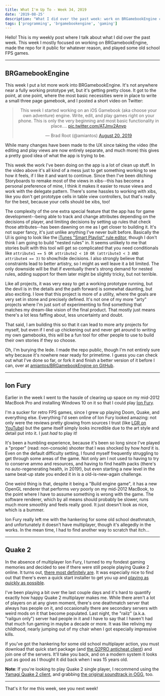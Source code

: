 ```yaml
---
title: What I'm Up To - Week 34, 2019
date: '2019-08-25'
description: "What I did over the past week: work on BRGamebookEngine continues, and I play some retro FPS games while reliving my childhood"
tags: ['programming', 'brgamebookengine', 'gaming']
---
```


Hello! This is my weekly post where I talk about what I did over the past week. This week I mostly focused on working on BRGamebookEngine, made the repo for it public for whatever reason, and played some old school FPS games.

---

## BRGamebookEngine

This week I put a lot more work into BRGamebookEngine. It's not anywhere near a fully working prototype yet, but it's getting pretty close. It got to the point, at one point, where the most basic necessities were in place to write a small three page gamebook, and I posted a short video on Twitter:

<center><blockquote class="twitter-tweet" data-lang="en"><p lang="en" dir="ltr">This week I started working on an iOS Gamebook (aka choose your own adventure) engine. Write, edit, and play games right on your phone. This is only the very beginning and most basic functionality in place.... <a href="https://t.co/ATJmv2Anyp">pic.twitter.com/ATJmv2Anyp</a></p>&mdash; Brad Root (@amiantos) <a href="https://twitter.com/amiantos/status/1163633993956220929?ref_src=twsrc%5Etfw">August 20, 2019</a></blockquote></center>

While many changes have been made to the UX since taking the video (the editing and play views are now entirely separate, and much more) this gives a pretty good idea of what the app is trying to be.

This week the work I've been doing on the app is a lot of clean up stuff. In the video above it's all kind of a mess just to get something working to see how it feels, if I like it and want to continue. Since then I've been ditching Storyboards to remake most of the views in xibs--this has become a personal preference of mine, I think it makes it easier to reuse views and work with the delegate pattern. There's some hassles to working with xibs, like you don't get prototype cells in table view controllers, but that's really for the best, because your cells should be xibs, too!

The complexity of the one extra special feature that the app has for game development--being able to track and change attributes depending on the decisions of player, and limiting decisions by setting up rules that check those attributes--has been dawning on me as I get closer to building it. It's not super fancy, it's just unlike anything I've never built before. Basically the UI is going to look like the [iTunes "Smart Playlist" rule editor](https://support.apple.com/guide/itunes/use-smart-playlists-itns3001/mac), though I don't think I am going to build "nested rules" in. It seems unlikely to me that stories built with this tool will get so complicated that you need conditionals like `attribute1 == 5 OR attribute2 < 10 OR (attribute3 < 3 AND attribute4 == 3)` to show/hide decisions. I also strongly believe that constraints lead to better artistry, so I might as well leave it a bit limited. The only downside will be that if eventually there's strong demand for nested rules, adding support for them later might be slightly tricky, but not terrible.

Like all projects, it was very easy to get a working prototype running, but the devil is in the details and the path forward is somewhat daunting, but also exciting. I love that this project is more of a utility, where the goals are very set in stone and precisely defined. It's not one of my more "arty" projects where I'm just sort of experimenting to find something that matches my dream-like vision of the final product. That mostly just means there's a lot less faffing about, less uncertainty and doubt.

That said, I am building this so that it can lead to more arty projects for myself, but even if I end up chickening out and never get around to writing my own gamebooks, this will be a fun tool for other people to use to build their own stories if they so choose.

Oh, I'm burying the lede. I made the repo public, though I'm not entirely sure why because it's nowhere near ready for primetime. I guess you can check out what I've done so far, or fork it and finish a better version of it before I can, over at [amiantos/BRGamebookEngine on GitHub](https://github.com/amiantos/brgamebookengine).

---

## Ion Fury

Earlier in the week I went to the hassle of clearing up space on my mid-2012 MacBook Pro and installing Windows 10 on it so that I could play [Ion Fury](https://store.steampowered.com/app/562860/Ion_Fury/).

I'm a sucker for retro FPS games, since I grew up playing Doom, Quake, and everything else. Everything I'd seen online of Ion Fury looked amazing: not only were the reviews pretty glowing from sources I trust (like [LGR on YouTube](https://www.youtube.com/watch?v=vBNHb236X6Y)) but the game itself simply looks incredible due to the art style and detail put into it. I just *had* to play it!

It's been a humbling experience, because it's been so long since I've played a "proper" (read: non-console) shooter that I was shocked by how *hard* it is. Even on the default difficulty setting, I found myself frequently struggling to get through some areas of the game. Not only am I not used to having to try to conserve ammo and resources, and having to find health packs (there's no auto-regenerating health, in 2019!), but even starting a new level in the same beat-up state you ended it in is a old-is-new-again challenge.

One weird thing is that, despite it being a "Build engine game", it has a new OpenGL renderer that performs *very* poorly on my mid-2012 MacBook, to the point where I have to assume something is wrong with the game. The software renderer, which by all means should probably be slower, runs much more smoothly and feels really good. It just doesn't look as nice, which is a bummer.

Ion Fury really left me with the hankering for some old school deathmatch, and unfortunately it doesn't have multiplayer, though it's allegedly in the works. In the mean time, I had to find another way to scratch that itch...

---

## Quake 2

In the absence of multiplayer Ion Fury, I turned to my fondest gaming memories and decided to see if there were still people playing Quake 2 online. It turns out, [there most definitely are](http://q2servers.com). It was especially nice to find out that there's even a quick start installer to get you up and [playing as quickly as possible](http://q2s.tastyspleen.net).

I've been playing a bit over the last couple days and it's hard to quantify exactly how happy Quake 2 multiplayer makes me. While there aren't a lot of players on at any given moment, there's one deathmatch server that always has people on it, and occasionally there are secondary servers with weird mods on it that become populated. Last night, the "railz" (a.k.a. "railgun only") server had people in it and I have to say that I haven't had that much fun gaming in maybe a decade or more. It was like reliving my childhood, nearly jumping out of my chair when I got especially impressive kills.

If you've got the hankering for some old school multiplayer action, you must download that quick start package (and [the Q2PRO anticheat client](https://antiche.at)) and join one of the servers. It'll take you back, and on a modern system it looks just as good as I thought it did back when I was 15 years old.

**Note**: If you're looking to play Quake 2 single player, I recommend using the [Yamagi Quake 2 client](https://www.yamagi.org/quake2/), and grabbing [the original soundtrack in OGG](https://www.dropbox.com/s/nvj54smouvgd96g/q2music.zip?dl=0), too.

---

That's it for me this week, see you next week!
